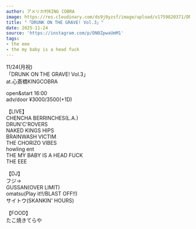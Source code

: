 ```yaml
---
author: アメリカ村KING COBRA
image: https://res.cloudinary.com/ds9j0yzsf/image/upload/v1759820371/DN0ZpwaUmM1.jpg
title: "「DRUNK ON THE GRAVE! Vol.3」"
date: 2025-11-24
source: 'https://instagram.com/p/DN0ZpwaUmM1'
tags:
- the eee
- the my baby is a head fuck
---
```

11/24(月祝)<br>
「DRUNK ON THE GRAVE! Vol.3」<br>
at.心斎橋KINGCOBRA

open&start 16:00<br>
adv/door ¥3000/3500(+1D)

【LIVE】<br>
CHENCHA BERRINCHES(L.A.)<br>
DRUN'C'ROVERS<br>
NAKED KINGS HIPS<br>
BRAINWASH VICTIM<br>
THE CHORIZO VIBES<br>
howling ent<br>
THE MY BABY IS A HEAD FUCK<br>
THE EEE

【DJ】<br>
フジ→<br>
GUSSAN(OVER LIMIT)<br>
omatsu(Play it!!/BLAST OFF!!)<br>
サイトウ(SKANKIN' HOURS)

【FOOD】<br>
たこ焼きてらや